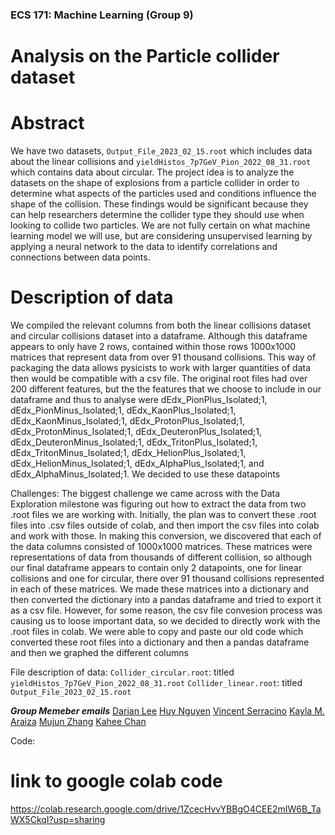 ### ECS 171: Machine Learning (Group 9)

# Analysis on the Particle collider dataset

# Abstract

We have two datasets, `Output_File_2023_02_15.root` which includes data about the linear collisions and `yieldHistos_7p7GeV_Pion_2022_08_31.root` which contains data about circular. The project idea is to analyze the datasets on the shape of explosions from a particle collider in order to determine what aspects of the particles used and conditions influence the shape of the collision. These findings would be significant because they can help researchers determine the collider type they should use when looking to collide two particles. We are not fully certain on what machine learning model we will use, but are considering unsupervised learning by applying a neural network to the data to identify correlations and connections between data points. 



# Description of data
We compiled the relevant columns from both the linear collisions dataset and circular collisions dataset into a dataframe. Although this dataframe appears to only have 2 rows, contained within those rows 1000x1000 matrices that represent data from over 91 thousand collisions. This way of packaging the data allows pysicists to work with larger quantities of data then would be compatible with a csv file. The original root files had over 200 different features, but the the features that we choose to include in our dataframe and thus to analyse were dEdx_PionPlus_Isolated;1, dEdx_PionMinus_Isolated;1, dEdx_KaonPlus_Isolated;1, dEdx_KaonMinus_Isolated;1, dEdx_ProtonPlus_Isolated;1, dEdx_ProtonMinus_Isolated;1, dEdx_DeuteronPlus_Isolated;1, dEdx_DeuteronMinus_Isolated;1, dEdx_TritonPlus_Isolated;1, dEdx_TritonMinus_Isolated;1, dEdx_HelionPlus_Isolated;1, dEdx_HelionMinus_Isolated;1, dEdx_AlphaPlus_Isolated;1, and dEdx_AlphaMinus_Isolated;1. We decided to use these datapoints 


Challenges:
The biggest challenge we came across with the Data Exploration milestone was figuring out how to extract the data from two .root files we are working with. Initially, the plan was to convert these .root files into .csv files outside of colab, and then import the csv files into colab and work with those. In making this conversion, we discovered that each of the data columns consisted of 1000x1000 matrices. These matrices were representations of data from thousands of different collision, so although our final dataframe appears to contain only 2 datapoints, one for linear collisions and one for circular, there over 91 thousand collisions represented in each of these matrices. We made these matrices into a dictionary and then converted the dictionary into a pandas dataframe and tried to export it as a csv file. However, for some reason, the csv file convesion process was causing us to loose important data, so we decided to directly work with the .root files in colab. We were able to copy and paste our old code which converted these root files into a dictionary and then a pandas dataframe and then we graphed the different columns 


File description of data:
`Collider_circular.root`: titled `yieldHistos_7p7GeV_Pion_2022_08_31.root`
`Collider_linear.root`: titled `Output_File_2023_02_15.root`



***Group Memeber emails*** 
[Darian Lee](deee@ucdavis.edu)
[Huy Nguyen](hxnguyen@ucdavis.edu)
[Vincent Serracino](vpserracino@ucdavis.edu)
[Kayla M. Araiza](kmaraiza@ucdavis.edu)
[Mujun Zhang](mjuzhang@ucdavis.edu)
[Kahee Chan](kahchan@ucdavis.edu)


Code:
# link to google colab code 
https://colab.research.google.com/drive/1ZcecHvvYBBgO4CEE2mIW6B_TaWX5CkqI?usp=sharing
